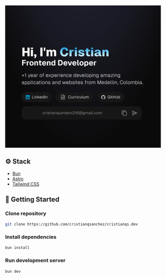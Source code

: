 ![](/public/en/og-image-en.webp)

## ⚙ Stack
- [Bun](https://bun.sh/)
- [Astro](https://astro.build/)
- [Tailwind CSS](https://tailwindcss.com/)

## 🚀 Getting Started

### Clone repository
```bash
git clone https://github.com/cristianqsanchez/cristianqs.dev
```

### Install dependencies
```bash
bun install
```

### Run development server
```bash
bun dev
```
